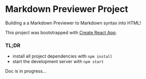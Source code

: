 # Markdown Previewer Project
Building a a Markdown Previewer to Markdown syntax into HTML!

This project was bootstrapped with [Create React App](https://github.com/facebook/create-react-app).

### TL;DR

* install all project dependencies with `npm install`
* start the development server with `npm start`

Doc is in progress...